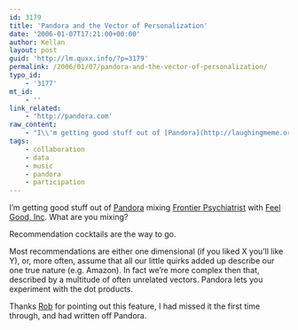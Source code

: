 ```yaml
---
id: 3179
title: 'Pandora and the Vector of Personalization'
date: '2006-01-07T17:21:00+00:00'
author: Kellan
layout: post
guid: 'http://lm.quxx.info/?p=3179'
permalink: /2006/01/07/pandora-and-the-vector-of-personalization/
typo_id:
    - '3177'
mt_id:
    - ''
link_related:
    - 'http://pandora.com'
raw_content:
    - "I\\'m getting good stuff out of [Pandora](http://laughingmeme.org) mixing [Frontier Psychiatrist](http://www.last.fm/music/The+Avalanches/_/Frontier+Psychiatrist) with [Feel Good, Inc](http://www.last.fm/music/Gorillaz/_/Feel+Good+Inc.).  What are you mixing?\r\n\r\n\nRecommendation cocktails are the way to go.  \r\n\r\nMost recommendations are either one dimensional (if you liked X you\\'ll like Y), or, more often, assume that all our little quirks added up describe our one true nature (e.g. Amazon).  In fact we\\'re more complex then that, described by a multitude of often unrelated vectors.  Pandora lets you experiment with the dot products.  \r\n\r\nThanks [Rob](http://hamlets_dreams.blogs.com/) for pointing out this feature, I had missed it the first time through, and had written off Pandora."
tags:
    - collaboration
    - data
    - music
    - pandora
    - participation
---
```


I’m getting good stuff out of [Pandora](http://laughingmeme.org) mixing [Frontier Psychiatrist](http://www.last.fm/music/The+Avalanches/*/Frontier+Psychiatrist) with [Feel Good, Inc](http://www.last.fm/music/Gorillaz/*/Feel+Good+Inc.). What are you mixing?

Recommendation cocktails are the way to go.

Most recommendations are either one dimensional (if you liked X you’ll like Y), or, more often, assume that all our little quirks added up describe our one true nature (e.g. Amazon). In fact we’re more complex then that, described by a multitude of often unrelated vectors. Pandora lets you experiment with the dot products.

Thanks [Rob](http://hamlets\_dreams.blogs.com/) for pointing out this feature, I had missed it the first time through, and had written off Pandora.